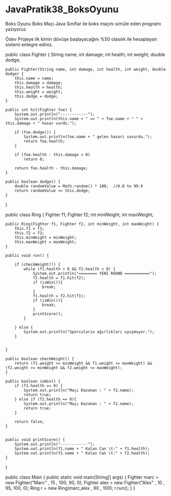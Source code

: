 # JavaPratik38_BoksOyunu
Boks Oyunu
Boks Maçı
Java Sınıflar ile boks maçını simüle eden programı yazıyoruz.

Ödev
Projeye ilk kimin dövüşe başlayacağını %50 olasılık ile hesaplayan sistemi entegre ediniz.

public class Fighter {
    String name;
    int damage;
    int health;
    int weight;
    double dodge;

    public Fighter(String name, int damage, int health, int weight, double dodge) {
        this.name = name;
        this.damage = damage;
        this.health = health;
        this.weight = weight;
        this.dodge = dodge;
    }

    public int hit(Fighter foe) {
        System.out.println("------------");
        System.out.println(this.name + " => " + foe.name + " " +  this.damage + " hasar vurdu.");

        if (foe.dodge()) {
            System.out.println(foe.name + " gelen hasarı savurdu.");
            return foe.health;
        }

        if (foe.health - this.damage < 0)
            return 0;

        return foe.health - this.damage;
    }

    public boolean dodge() {
        double randomValue = Math.random() * 100;  //0.0 to 99.9
        return randomValue <= this.dodge;
    }
}



public class Ring {
    Fighter f1;
    Fighter f2;
    int minWeight;
    int maxWeight;

    public Ring(Fighter f1, Fighter f2, int minWeight, int maxWeight) {
        this.f1 = f1;
        this.f2 = f2;
        this.minWeight = minWeight;
        this.maxWeight = maxWeight;
    }

    public void run() {

        if (checkWeight()) {
            while (f1.health > 0 && f2.health > 0) {
                System.out.println("======== YENİ ROUND ===========");
                f2.health = f1.hit(f2);
                if (isWin()){
                    break;
                }
                f1.health = f2.hit(f1);
                if (isWin()){
                    break;
                }
                printScore();
            }

        } else {
            System.out.println("Sporcuların ağırlıkları uyuşmuyor.");
        }


    }

    public boolean checkWeight() {
        return (f1.weight >= minWeight && f1.weight <= maxWeight) && (f2.weight >= minWeight && f2.weight <= maxWeight);
    }

    public boolean isWin() {
        if (f1.health == 0) {
            System.out.println("Maçı Kazanan : " + f2.name);
            return true;
        } else if (f2.health == 0){
            System.out.println("Maçı Kazanan : " + f2.name);
            return true;
        }

        return false;
    }


    public void printScore() {
        System.out.println("------------");
        System.out.println(f1.name + " Kalan Can \t:" + f1.health);
        System.out.println(f2.name + " Kalan Can \t:" + f2.health);
    }
}




public class Main {
    public static void main(String[] args) {
      Fighter marc = new Fighter("Marc" , 15 , 100, 90, 0);
      Fighter alex = new Fighter("Alex" , 10 , 95, 100, 0);
      Ring r = new Ring(marc,alex , 90 , 100);
      r.run();
    }
}
